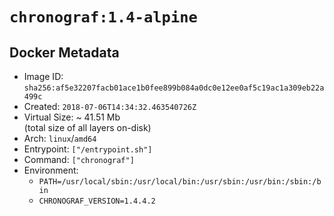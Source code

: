 # `chronograf:1.4-alpine`

## Docker Metadata

- Image ID: `sha256:af5e32207facb01ace1b0fee899b084a0dc0e12ee0af5c19ac1a309eb22a499c`
- Created: `2018-07-06T14:34:32.463540726Z`
- Virtual Size: ~ 41.51 Mb  
  (total size of all layers on-disk)
- Arch: `linux`/`amd64`
- Entrypoint: `["/entrypoint.sh"]`
- Command: `["chronograf"]`
- Environment:
  - `PATH=/usr/local/sbin:/usr/local/bin:/usr/sbin:/usr/bin:/sbin:/bin`
  - `CHRONOGRAF_VERSION=1.4.4.2`
